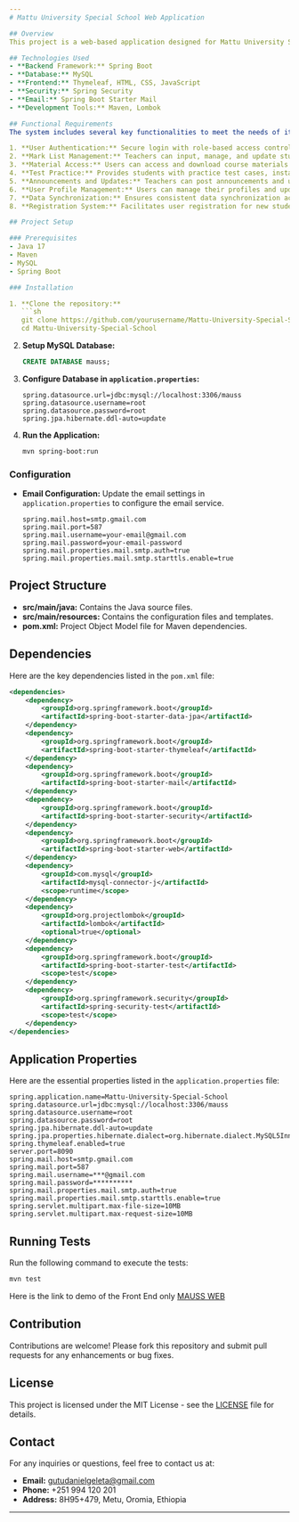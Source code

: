 ```yaml
---
# Mattu University Special School Web Application

## Overview
This project is a web-based application designed for Mattu University Special School, developed as a final year project for a B.Sc. in Computer Science. The application provides a comprehensive platform for managing student information, facilitating communication, and enhancing the educational experience through various features such as user authentication, mark list management, material access, test practice, and more.

## Technologies Used
- **Backend Framework:** Spring Boot
- **Database:** MySQL
- **Frontend:** Thymeleaf, HTML, CSS, JavaScript
- **Security:** Spring Security
- **Email:** Spring Boot Starter Mail
- **Development Tools:** Maven, Lombok

## Functional Requirements
The system includes several key functionalities to meet the needs of its users:

1. **User Authentication:** Secure login with role-based access control for students, teachers, and administrators.
2. **Mark List Management:** Teachers can input, manage, and update student marks through an intuitive interface.
3. **Material Access:** Users can access and download course materials organized by subject and class.
4. **Test Practice:** Provides students with practice test cases, instant feedback, and progress tracking.
5. **Announcements and Updates:** Teachers can post announcements and updates, with options for students to comment and react.
6. **User Profile Management:** Users can manage their profiles and update personal information.
7. **Data Synchronization:** Ensures consistent data synchronization across web and mobile platforms.
8. **Registration System:** Facilitates user registration for new students, teachers, and administrators with options for verification and approval.

## Project Setup

### Prerequisites
- Java 17
- Maven
- MySQL
- Spring Boot

### Installation

1. **Clone the repository:**
   ```sh
   git clone https://github.com/yourusername/Mattu-University-Special-School.git
   cd Mattu-University-Special-School
   ```

2. **Setup MySQL Database:**
   ```sql
   CREATE DATABASE mauss;
   ```

3. **Configure Database in `application.properties`:**
   ```properties
   spring.datasource.url=jdbc:mysql://localhost:3306/mauss
   spring.datasource.username=root
   spring.datasource.password=root
   spring.jpa.hibernate.ddl-auto=update
   ```

4. **Run the Application:**
   ```sh
   mvn spring-boot:run
   ```

### Configuration

- **Email Configuration:** Update the email settings in `application.properties` to configure the email service.
  ```properties
  spring.mail.host=smtp.gmail.com
  spring.mail.port=587
  spring.mail.username=your-email@gmail.com
  spring.mail.password=your-email-password
  spring.mail.properties.mail.smtp.auth=true
  spring.mail.properties.mail.smtp.starttls.enable=true
  ```

## Project Structure

- **src/main/java:** Contains the Java source files.
- **src/main/resources:** Contains the configuration files and templates.
- **pom.xml:** Project Object Model file for Maven dependencies.

## Dependencies

Here are the key dependencies listed in the `pom.xml` file:
```xml
<dependencies>
    <dependency>
        <groupId>org.springframework.boot</groupId>
        <artifactId>spring-boot-starter-data-jpa</artifactId>
    </dependency>
    <dependency>
        <groupId>org.springframework.boot</groupId>
        <artifactId>spring-boot-starter-thymeleaf</artifactId>
    </dependency>
    <dependency>
        <groupId>org.springframework.boot</groupId>
        <artifactId>spring-boot-starter-mail</artifactId>
    </dependency>
    <dependency>
        <groupId>org.springframework.boot</groupId>
        <artifactId>spring-boot-starter-security</artifactId>
    </dependency>
    <dependency>
        <groupId>org.springframework.boot</groupId>
        <artifactId>spring-boot-starter-web</artifactId>
    </dependency>
    <dependency>
        <groupId>com.mysql</groupId>
        <artifactId>mysql-connector-j</artifactId>
        <scope>runtime</scope>
    </dependency>
    <dependency>
        <groupId>org.projectlombok</groupId>
        <artifactId>lombok</artifactId>
        <optional>true</optional>
    </dependency>
    <dependency>
        <groupId>org.springframework.boot</groupId>
        <artifactId>spring-boot-starter-test</artifactId>
        <scope>test</scope>
    </dependency>
    <dependency>
        <groupId>org.springframework.security</groupId>
        <artifactId>spring-security-test</artifactId>
        <scope>test</scope>
    </dependency>
</dependencies>
```

## Application Properties

Here are the essential properties listed in the `application.properties` file:
```properties
spring.application.name=Mattu-University-Special-School
spring.datasource.url=jdbc:mysql://localhost:3306/mauss
spring.datasource.username=root
spring.datasource.password=root
spring.jpa.hibernate.ddl-auto=update
spring.jpa.properties.hibernate.dialect=org.hibernate.dialect.MySQL5InnoDBDialect
spring.thymeleaf.enabled=true
server.port=8090
spring.mail.host=smtp.gmail.com
spring.mail.port=587
spring.mail.username=***@gmail.com
spring.mail.password=**********
spring.mail.properties.mail.smtp.auth=true
spring.mail.properties.mail.smtp.starttls.enable=true
spring.servlet.multipart.max-file-size=10MB
spring.servlet.multipart.max-request-size=10MB
```

## Running Tests

Run the following command to execute the tests:
```sh
mvn test
```
Here is the link to demo of the Front End only <a href="https://mauss.netlify.app/" target="blank_">MAUSS WEB</a>
## Contribution

Contributions are welcome! Please fork this repository and submit pull requests for any enhancements or bug fixes.

## License

This project is licensed under the MIT License - see the [LICENSE](LICENSE) file for details.

## Contact

For any inquiries or questions, feel free to contact us at:
- **Email:** gutudanielgeleta@gmail.com
- **Phone:** +251 994 120 201
- **Address:** 8H95+479, Metu, Oromia, Ethiopia

---
```

